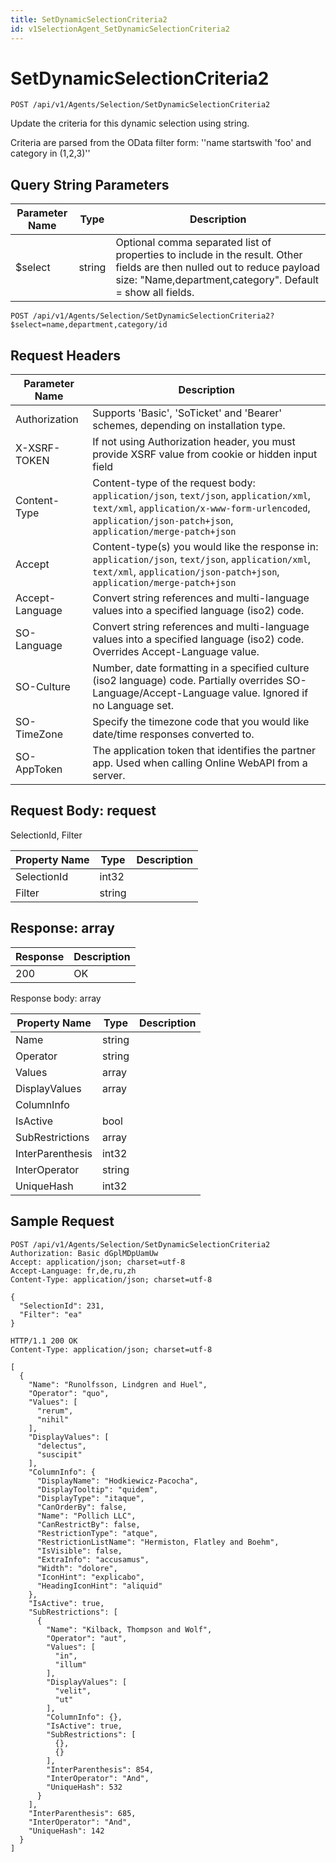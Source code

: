 ```yaml
---
title: SetDynamicSelectionCriteria2
id: v1SelectionAgent_SetDynamicSelectionCriteria2
---
```


# SetDynamicSelectionCriteria2

```http
POST /api/v1/Agents/Selection/SetDynamicSelectionCriteria2
```

Update the criteria for this dynamic selection using string.

Criteria are parsed from the OData filter form: ''name startswith 'foo' and category in (1,2,3)''





## Query String Parameters

| Parameter Name | Type |  Description |
|----------------|------|--------------|
| $select | string |  Optional comma separated list of properties to include in the result. Other fields are then nulled out to reduce payload size: "Name,department,category". Default = show all fields. |

```http
POST /api/v1/Agents/Selection/SetDynamicSelectionCriteria2?$select=name,department,category/id
```


## Request Headers

| Parameter Name | Description |
|----------------|-------------|
| Authorization  | Supports 'Basic', 'SoTicket' and 'Bearer' schemes, depending on installation type. |
| X-XSRF-TOKEN   | If not using Authorization header, you must provide XSRF value from cookie or hidden input field |
| Content-Type | Content-type of the request body: `application/json`, `text/json`, `application/xml`, `text/xml`, `application/x-www-form-urlencoded`, `application/json-patch+json`, `application/merge-patch+json` |
| Accept         | Content-type(s) you would like the response in: `application/json`, `text/json`, `application/xml`, `text/xml`, `application/json-patch+json`, `application/merge-patch+json` |
| Accept-Language | Convert string references and multi-language values into a specified language (iso2) code. |
| SO-Language | Convert string references and multi-language values into a specified language (iso2) code. Overrides Accept-Language value. |
| SO-Culture | Number, date formatting in a specified culture (iso2 language) code. Partially overrides SO-Language/Accept-Language value. Ignored if no Language set. |
| SO-TimeZone | Specify the timezone code that you would like date/time responses converted to. |
| SO-AppToken | The application token that identifies the partner app. Used when calling Online WebAPI from a server. |

## Request Body: request  

SelectionId, Filter 

| Property Name | Type |  Description |
|----------------|------|--------------|
| SelectionId | int32 |  |
| Filter | string |  |


## Response: array



| Response | Description |
|----------------|-------------|
| 200 | OK |

Response body: array

| Property Name | Type |  Description |
|----------------|------|--------------|
| Name | string |  |
| Operator | string |  |
| Values | array |  |
| DisplayValues | array |  |
| ColumnInfo |  |  |
| IsActive | bool |  |
| SubRestrictions | array |  |
| InterParenthesis | int32 |  |
| InterOperator | string |  |
| UniqueHash | int32 |  |

## Sample Request

```http!
POST /api/v1/Agents/Selection/SetDynamicSelectionCriteria2
Authorization: Basic dGplMDpUamUw
Accept: application/json; charset=utf-8
Accept-Language: fr,de,ru,zh
Content-Type: application/json; charset=utf-8

{
  "SelectionId": 231,
  "Filter": "ea"
}
```

```http_
HTTP/1.1 200 OK
Content-Type: application/json; charset=utf-8

[
  {
    "Name": "Runolfsson, Lindgren and Huel",
    "Operator": "quo",
    "Values": [
      "rerum",
      "nihil"
    ],
    "DisplayValues": [
      "delectus",
      "suscipit"
    ],
    "ColumnInfo": {
      "DisplayName": "Hodkiewicz-Pacocha",
      "DisplayTooltip": "quidem",
      "DisplayType": "itaque",
      "CanOrderBy": false,
      "Name": "Pollich LLC",
      "CanRestrictBy": false,
      "RestrictionType": "atque",
      "RestrictionListName": "Hermiston, Flatley and Boehm",
      "IsVisible": false,
      "ExtraInfo": "accusamus",
      "Width": "dolore",
      "IconHint": "explicabo",
      "HeadingIconHint": "aliquid"
    },
    "IsActive": true,
    "SubRestrictions": [
      {
        "Name": "Kilback, Thompson and Wolf",
        "Operator": "aut",
        "Values": [
          "in",
          "illum"
        ],
        "DisplayValues": [
          "velit",
          "ut"
        ],
        "ColumnInfo": {},
        "IsActive": true,
        "SubRestrictions": [
          {},
          {}
        ],
        "InterParenthesis": 854,
        "InterOperator": "And",
        "UniqueHash": 532
      }
    ],
    "InterParenthesis": 685,
    "InterOperator": "And",
    "UniqueHash": 142
  }
]
```